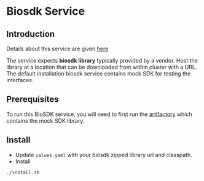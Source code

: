 # Biosdk Service

## Introduction
Details about this service are given [here](https://github.com/mosip/mosip-ref-impl/tree/develop/biosdk-services)

The service expects **biosdk library** typically provided by a vendor.  Host the library at a location that can be downloaded from within cluster with a URL. The default installation biosdk service contains mock SDK for testing the interfaces.

## Prerequisites
To run this BioSDK service, you will need to first run the [artifactory](../../mosip/artifactory/README.md) which contains the mock SDK library.

## Install
* Update `values.yaml` with your biosdk zipped library url and classpath. 
* Install
```sh
./install.sh
``` 

